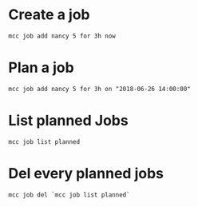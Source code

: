 # Create a job

```
mcc job add nancy 5 for 3h now
```

# Plan a job

```
mcc job add nancy 5 for 3h on "2018-06-26 14:00:00"
```

# List planned Jobs

```
mcc job list planned
```

# Del every planned jobs

```
mcc job del `mcc job list planned`
```


